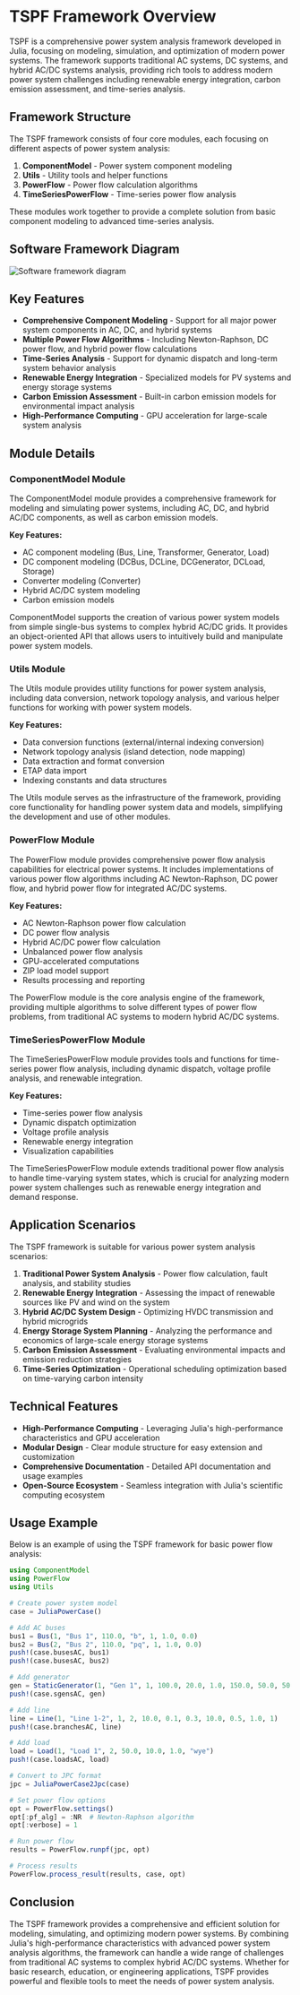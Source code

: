 # TSPF Framework Overview

TSPF is a comprehensive power system analysis framework developed in Julia, focusing on modeling, simulation, and optimization of modern power systems. The framework supports traditional AC systems, DC systems, and hybrid AC/DC systems analysis, providing rich tools to address modern power system challenges including renewable energy integration, carbon emission assessment, and time-series analysis.

## Framework Structure

The TSPF framework consists of four core modules, each focusing on different aspects of power system analysis:

1. **ComponentModel** - Power system component modeling
2. **Utils** - Utility tools and helper functions
3. **PowerFlow** - Power flow calculation algorithms
4. **TimeSeriesPowerFlow** - Time-series power flow analysis

These modules work together to provide a complete solution from basic component modeling to advanced time-series analysis.

## Software Framework Diagram

![Software framework diagram](../assets/Architecture.png)

## Key Features

- **Comprehensive Component Modeling** - Support for all major power system components in AC, DC, and hybrid systems
- **Multiple Power Flow Algorithms** - Including Newton-Raphson, DC power flow, and hybrid power flow calculations
- **Time-Series Analysis** - Support for dynamic dispatch and long-term system behavior analysis
- **Renewable Energy Integration** - Specialized models for PV systems and energy storage systems
- **Carbon Emission Assessment** - Built-in carbon emission models for environmental impact analysis
- **High-Performance Computing** - GPU acceleration for large-scale system analysis

## Module Details

### ComponentModel Module

The ComponentModel module provides a comprehensive framework for modeling and simulating power systems, including AC, DC, and hybrid AC/DC components, as well as carbon emission models.

**Key Features:**
- AC component modeling (Bus, Line, Transformer, Generator, Load)
- DC component modeling (DCBus, DCLine, DCGenerator, DCLoad, Storage)
- Converter modeling (Converter)
- Hybrid AC/DC system modeling
- Carbon emission models

ComponentModel supports the creation of various power system models from simple single-bus systems to complex hybrid AC/DC grids. It provides an object-oriented API that allows users to intuitively build and manipulate power system models.

### Utils Module

The Utils module provides utility functions for power system analysis, including data conversion, network topology analysis, and various helper functions for working with power system models.

**Key Features:**
- Data conversion functions (external/internal indexing conversion)
- Network topology analysis (island detection, node mapping)
- Data extraction and format conversion
- ETAP data import
- Indexing constants and data structures

The Utils module serves as the infrastructure of the framework, providing core functionality for handling power system data and models, simplifying the development and use of other modules.

### PowerFlow Module

The PowerFlow module provides comprehensive power flow analysis capabilities for electrical power systems. It includes implementations of various power flow algorithms including AC Newton-Raphson, DC power flow, and hybrid power flow for integrated AC/DC systems.

**Key Features:**
- AC Newton-Raphson power flow calculation
- DC power flow analysis
- Hybrid AC/DC power flow calculation
- Unbalanced power flow analysis
- GPU-accelerated computations
- ZIP load model support
- Results processing and reporting

The PowerFlow module is the core analysis engine of the framework, providing multiple algorithms to solve different types of power flow problems, from traditional AC systems to modern hybrid AC/DC systems.

### TimeSeriesPowerFlow Module

The TimeSeriesPowerFlow module provides tools and functions for time-series power flow analysis, including dynamic dispatch, voltage profile analysis, and renewable integration.

**Key Features:**
- Time-series power flow analysis
- Dynamic dispatch optimization
- Voltage profile analysis
- Renewable energy integration
- Visualization capabilities

The TimeSeriesPowerFlow module extends traditional power flow analysis to handle time-varying system states, which is crucial for analyzing modern power system challenges such as renewable energy integration and demand response.

## Application Scenarios

The TSPF framework is suitable for various power system analysis scenarios:

1. **Traditional Power System Analysis** - Power flow calculation, fault analysis, and stability studies
2. **Renewable Energy Integration** - Assessing the impact of renewable sources like PV and wind on the system
3. **Hybrid AC/DC System Design** - Optimizing HVDC transmission and hybrid microgrids
4. **Energy Storage System Planning** - Analyzing the performance and economics of large-scale energy storage systems
5. **Carbon Emission Assessment** - Evaluating environmental impacts and emission reduction strategies
6. **Time-Series Optimization** - Operational scheduling optimization based on time-varying carbon intensity

## Technical Features

- **High-Performance Computing** - Leveraging Julia's high-performance characteristics and GPU acceleration
- **Modular Design** - Clear module structure for easy extension and customization
- **Comprehensive Documentation** - Detailed API documentation and usage examples
- **Open-Source Ecosystem** - Seamless integration with Julia's scientific computing ecosystem

## Usage Example

Below is an example of using the TSPF framework for basic power flow analysis:

```julia
using ComponentModel
using PowerFlow
using Utils

# Create power system model
case = JuliaPowerCase()

# Add AC buses
bus1 = Bus(1, "Bus 1", 110.0, "b", 1, 1.0, 0.0)
bus2 = Bus(2, "Bus 2", 110.0, "pq", 1, 1.0, 0.0)
push!(case.busesAC, bus1)
push!(case.busesAC, bus2)

# Add generator
gen = StaticGenerator(1, "Gen 1", 1, 100.0, 20.0, 1.0, 150.0, 50.0, 50.0, -50.0)
push!(case.sgensAC, gen)

# Add line
line = Line(1, "Line 1-2", 1, 2, 10.0, 0.1, 0.3, 10.0, 0.5, 1.0, 1)
push!(case.branchesAC, line)

# Add load
load = Load(1, "Load 1", 2, 50.0, 10.0, 1.0, "wye")
push!(case.loadsAC, load)

# Convert to JPC format
jpc = JuliaPowerCase2Jpc(case)

# Set power flow options
opt = PowerFlow.settings()
opt[:pf_alg] = :NR  # Newton-Raphson algorithm
opt[:verbose] = 1

# Run power flow
results = PowerFlow.runpf(jpc, opt)

# Process results
PowerFlow.process_result(results, case, opt)
```

## Conclusion

The TSPF framework provides a comprehensive and efficient solution for modeling, simulating, and optimizing modern power systems. By combining Julia's high-performance characteristics with advanced power system analysis algorithms, the framework can handle a wide range of challenges from traditional AC systems to complex hybrid AC/DC systems. Whether for basic research, education, or engineering applications, TSPF provides powerful and flexible tools to meet the needs of power system analysis.